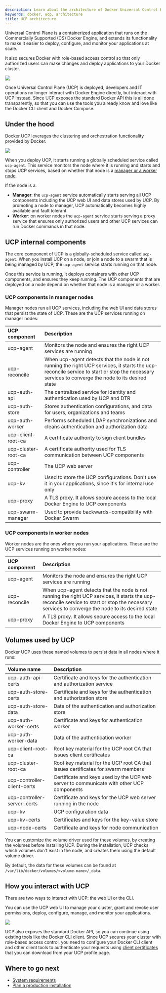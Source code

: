```yaml
---
description: Learn about the architecture of Docker Universal Control Plane.
keywords: docker, ucp, architecture
title: UCP architecture
---
```

Universal Control Plane is a containerized application that runs on the Commercially Supported (CS) Docker Engine, and extends its functionality to make it easier to deploy, configure, and monitor your applications at scale.

It also secures Docker with role-based access control so that only authorized users can make changes and deploy applications to your Docker cluster.

![](images/architecture-1.svg)

Once Universal Control Plane (UCP) is deployed, developers and IT operations no longer interact with Docker Engine directly, but interact with UCP instead. Since UCP exposes the standard Docker API this is all done transparently, so that you can use the tools you already know and love like the Docker CLI client and Docker Compose.

## Under the hood

Docker UCP leverages the clustering and orchestration functionality provided by Docker.

![](images/architecture-2.svg)

When you deploy UCP, it starts running a globally scheduled service called `ucp-agent`. This service monitors the node where it is running and starts and stops UCP services, based on whether that node is a [manager or a worker node](/engine/swarm/key-concepts/).

If the node is a:

* **Manager**: the `ucp-agent` service automatically starts serving all UCP components including the UCP web UI and data stores used by UCP. By promoting a node to manager, UCP automatically becomes highly available and fault tolerant.
* **Worker**: on worker nodes the `ucp-agent` service starts serving a proxy service that ensures only authorized users and other UCP services can run Docker commands in that node.

## UCP internal components

The core component of UCP is a globally-scheduled service called `ucp-agent`. When you install UCP on a node, or join a node to a swarm that is being managed by UCP, the `ucp-agent` service starts running on that node.

Once this service is running, it deploys containers with other UCP components, and ensures they keep running. The UCP components that are deployed on a node depend on whether that node is a manager or a worker.

### UCP components in manager nodes

Manager nodes run all UCP services, including the web UI and data stores that persist the state of UCP. These are the UCP services running on manager nodes:

| UCP component       | Description                                                                                                                                                                                       |
|:------------------- |:------------------------------------------------------------------------------------------------------------------------------------------------------------------------------------------------- |
| ucp-agent           | Monitors the node and ensures the right UCP services are running                                                                                                                                  |
| ucp-reconcile       | When ucp-agent detects that the node is not running the right UCP services, it starts the ucp-reconcile service to start or stop the necessary services to converge the node to its desired state |
| ucp-auth-api        | The centralized service for identity and authentication used by UCP and DTR                                                                                                                       |
| ucp-auth-store      | Stores authentication configurations, and data for users, organizations and teams                                                                                                                 |
| ucp-auth-worker     | Performs scheduled LDAP synchronizations and cleans authentication and authorization data                                                                                                         |
| ucp-client-root-ca  | A certificate authority to sign client bundles                                                                                                                                                    |
| ucp-cluster-root-ca | A certificate authority used for TLS communication between UCP components                                                                                                                         |
| ucp-controller      | The UCP web server                                                                                                                                                                                |
| ucp-kv              | Used to store the UCP configurations. Don't use it in your applications, since it's for internal use only                                                                                         |
| ucp-proxy           | A TLS proxy. It allows secure access to the local Docker Engine to UCP components                                                                                                                 |
| ucp-swarm-manager   | Used to provide backwards-compatibility with Docker Swarm                                                                                                                                         |

### UCP components in worker nodes

Worker nodes are the ones where you run your applications. These are the UCP services running on worker nodes:

| UCP component | Description                                                                                                                                                                                       |
|:------------- |:------------------------------------------------------------------------------------------------------------------------------------------------------------------------------------------------- |
| ucp-agent     | Monitors the node and ensures the right UCP services are running                                                                                                                                  |
| ucp-reconcile | When ucp-agent detects that the node is not running the right UCP services, it starts the ucp-reconcile service to start or stop the necessary services to converge the node to its desired state |
| ucp-proxy     | A TLS proxy. It allows secure access to the local Docker Engine to UCP components                                                                                                                 |

## Volumes used by UCP

Docker UCP uses these named volumes to persist data in all nodes where it runs:

| Volume name                 | Description                                                                              |
|:--------------------------- |:---------------------------------------------------------------------------------------- |
| ucp-auth-api-certs          | Certificate and keys for the authentication and authorization service                    |
| ucp-auth-store-certs        | Certificate and keys for the authentication and authorization store                      |
| ucp-auth-store-data         | Data of the authentication and authorization store                                       |
| ucp-auth-worker-certs       | Certificate and keys for authentication worker                                           |
| ucp-auth-worker-data        | Data of the authentication worker                                                        |
| ucp-client-root-ca          | Root key material for the UCP root CA that issues client certificates                    |
| ucp-cluster-root-ca         | Root key material for the UCP root CA that issues certificates for swarm members         |
| ucp-controller-client-certs | Certificate and keys used by the UCP web server to communicate with other UCP components |
| ucp-controller-server-certs | Certificate and keys for the UCP web server running in the node                          |
| ucp-kv                      | UCP configuration data                                                                   |
| ucp-kv-certs                | Certificates and keys for the key-value store                                            |
| ucp-node-certs              | Certificate and keys for node communication                                              |

You can customize the volume driver used for these volumes, by creating the volumes before installing UCP. During the installation, UCP checks which volumes don't exist in the node, and creates them using the default volume driver.

By default, the data for these volumes can be found at `/var/lib/docker/volumes/<volume-name>/_data`.

## How you interact with UCP

There are two ways to interact with UCP: the web UI or the CLI.

You can use the UCP web UI to manage your cluster, grant and revoke user permissions, deploy, configure, manage, and monitor your applications.

![](images/architecture-3.svg)

UCP also exposes the standard Docker API, so you can continue using existing tools like the Docker CLI client. Since UCP secures your cluster with role-based access control, you need to configure your Docker CLI client and other client tools to authenticate your requests using [client certificates](access-ucp/cli-based-access.md) that you can download from your UCP profile page.

## Where to go next

* [System requirements](installation/index.md)
* [Plan a production installation](installation/plan-production-install.md)